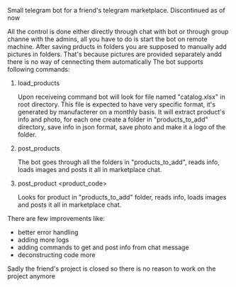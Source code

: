 Small telegram bot for a friend's telegram marketplace. Discontinued as of now

All the control is done either directly through chat with bot or through group channe with the admins, all you have to do is start the bot on remote machine.
After saving prducts in folders you are supposed to manually add pictures in folders. That's because pictures are provided separately andd there is no way
of cennecting them automatically
The bot supports following commands:

  1. load_products
  
      Upon receiveing command bot will look for file named "catalog.xlsx" in root directory. This file is expected to have very specific format, it's generated by
    manufacterer on a monthly basis. It will extract product's info and photo, for each one create a folder in "products_to_add" directory, save info in json format,
    save photo and make it a logo of the folder.
  2. post_products
  
      The bot goes through all the folders in "products_to_add", reads info, loads images and posts it all in marketplace chat.  
  3. post_product <product_code>
  
      Looks for product in "products_to_add" folder, reads info, loads images and posts it all in marketplace chat.  
  
There are few improvements like:
  - better error handling
  - adding more logs
  - adding commands to get and post info from chat message
  - deconstructing code more
  
Sadly the friend's project is closed so there is no reason to work on the project anymore
